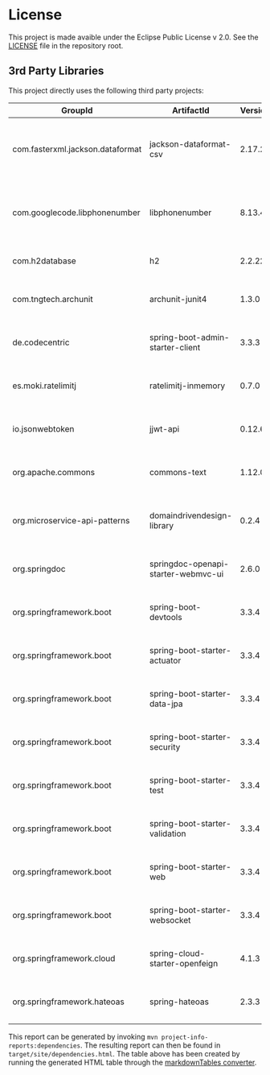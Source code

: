 # License

This project is made avaible under the Eclipse Public License v 2.0. See the [LICENSE](../LICENSE.md) file in the repository root.

## 3rd Party Libraries

This project directly uses the following third party projects:

| GroupId                          | ArtifactId                          | Version    | Type | License                                  | Optional |
|----------------------------------|-------------------------------------|------------|------|------------------------------------------|----------|
| com.fasterxml.jackson.dataformat | jackson-dataformat-csv              | 2.17.2     | jar  | The Apache Software License, Version 2.0 | No       |
| com.googlecode.libphonenumber    | libphonenumber                      | 8.13.47    | jar  | The Apache Software License, Version 2.0 | No       |
| com.h2database                   | h2                                  | 2.2.224    | jar  | MPL 2.0 or EPL 1.0                       | No       |
| com.tngtech.archunit             | archunit-junit4                     | 1.3.0      | jar  | Apache License, Version 2.0              | No       |
| de.codecentric                   | spring-boot-admin-starter-client    | 3.3.3      | jar  | Apache License, Version 2.0              | No       |
| es.moki.ratelimitj               | ratelimitj-inmemory                 | 0.7.0      | jar  | Apache License Version 2.0               | No       |
| io.jsonwebtoken                  | jjwt-api                            | 0.12.6     | jar  | Apache License, Version 2.0              | No       |
| org.apache.commons               | commons-text                        | 1.12.0     | jar  | Apache License, Version 2.0              | No       |
| org.microservice-api-patterns    | domaindrivendesign-library          | 0.2.4      | jar  | Eclipse Public License, Version 2.0      | No       |
| org.springdoc                    | springdoc-openapi-starter-webmvc-ui | 2.6.0      | jar  | Apache License, Version 2.0              | No       |
| org.springframework.boot         | spring-boot-devtools                | 3.3.4      | jar  | Apache License, Version 2.0              | Yes      |
| org.springframework.boot         | spring-boot-starter-actuator        | 3.3.4      | jar  | Apache License, Version 2.0              | No       |
| org.springframework.boot         | spring-boot-starter-data-jpa        | 3.3.4      | jar  | Apache License, Version 2.0              | No       |
| org.springframework.boot         | spring-boot-starter-security        | 3.3.4      | jar  | Apache License, Version 2.0              | No       |
| org.springframework.boot         | spring-boot-starter-test            | 3.3.4      | jar  | Apache License, Version 2.0              | No       |
| org.springframework.boot         | spring-boot-starter-validation      | 3.3.4      | jar  | Apache License, Version 2.0              | No       |
| org.springframework.boot         | spring-boot-starter-web             | 3.3.4      | jar  | Apache License, Version 2.0              | No       |
| org.springframework.boot         | spring-boot-starter-websocket       | 3.3.4      | jar  | Apache License, Version 2.0              | No       |
| org.springframework.cloud        | spring-cloud-starter-openfeign      | 4.1.3      | jar  | Apache License, Version 2.0              | No       |
| org.springframework.hateoas      | spring-hateoas                      | 2.3.3      | jar  | Apache License, Version 2.0              | No       |

This report can be generated by invoking `mvn project-info-reports:dependencies`. The resulting report can then be found in `target/site/dependencies.html`. The table above has been created by running the generated HTML table through the [markdownTables converter](https://jmalarcon.github.io/markdowntables/).